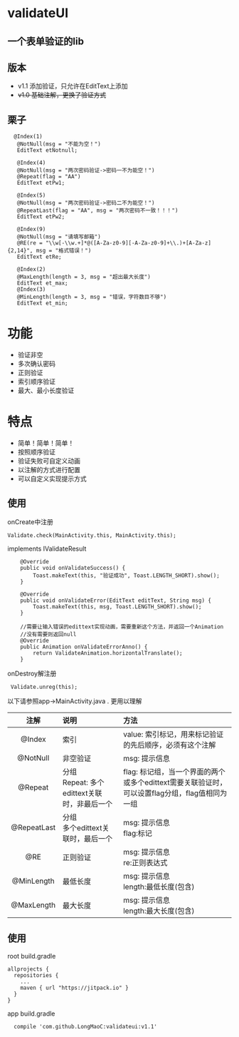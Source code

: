 # validateUI
## 一个表单验证的lib

## 版本
* v1.1 添加验证，只允许在EditText上添加
* ~~v1.0 基础注解，更换了验证方式~~

## 栗子
```
  @Index(1)
   @NotNull(msg = "不能为空！")
   EditText etNotnull;

   @Index(4)
   @NotNull(msg = "两次密码验证->密码一不为能空！")
   @Repeat(flag = "AA")
   EditText etPw1;

   @Index(5)
   @NotNull(msg = "两次密码验证->密码二不为能空！")
   @RepeatLast(flag = "AA", msg = "两次密码不一致！！！")
   EditText etPw2;

   @Index(9)
   @NotNull(msg = "请填写邮箱")
   @RE(re = "\\w[-\\w.+]*@([A-Za-z0-9][-A-Za-z0-9]+\\.)+[A-Za-z]{2,14}", msg = "格式错误！")
   EditText etRe;

   @Index(2)
   @MaxLength(length = 3, msg = "超出最大长度")
   EditText et_max;
   @Index(3)
   @MinLength(length = 3, msg = "错误，字符数目不够")
   EditText et_min;
```



# **功能**
* 验证非空
* 多次确认密码
* 正则验证
* 索引顺序验证
* 最大、最小长度验证


# 特点
* 简单！简单！简单！
* 按照顺序验证
* 验证失败可自定义动画
* 以注解的方式进行配置
* 可以自定义实现提示方式

## 使用
onCreate中注册
```
Validate.check(MainActivity.this, MainActivity.this);
```

implements IValidateResult
```
    @Override
    public void onValidateSuccess() {
        Toast.makeText(this, "验证成功", Toast.LENGTH_SHORT).show();
    }

    @Override
    public void onValidateError(EditText editText, String msg) {
        Toast.makeText(this, msg, Toast.LENGTH_SHORT).show();
    }

    //需要让输入错误的edittext实现动画，需要重新这个方法，并返回一个Animation
    //没有需要则返回null
    @Override
    public Animation onValidateErrorAnno() {
        return ValidateAnimation.horizontalTranslate();
    }
```

onDestroy解注册
```
 Validate.unreg(this);
```

以下请参照app->MainActivity.java . 更用以理解

| 注解 |说明|方法|
|:--:|:--|:--|
|@Index|索引 |value: 索引标记，用来标记验证的先后顺序，必须有这个注解|
|@NotNull|非空验证|msg: 提示信息|
|@Repeat|分组<br>Repeat: 多个edittext关联时，非最后一个|flag: 标记组，当一个界面的两个或多个edittext需要关联验证时，可以设置flag分组，flag值相同为一组|
|@RepeatLast|分组<br>多个edittext关联时，最后一个|msg: 提示信息<br>flag:标记|
|@RE| 正则验证|msg: 提示信息<br>re:正则表达式|
|@MinLength|最低长度|msg: 提示信息<br>length:最低长度(包含)|
|@MaxLength|最大长度|msg: 提示信息<br>length:最大长度(包含)|





## 使用
root build.gradle
```
allprojects {
  repositories {
    ...
    maven { url "https://jitpack.io" }
  }
}
```
app build.gradle
```
  compile 'com.github.LongMaoC:validateui:v1.1'
```

